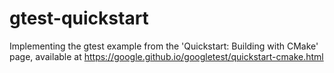 # gtest-quickstart
Implementing the gtest example from the 'Quickstart: Building with CMake' page, available at https://google.github.io/googletest/quickstart-cmake.html
